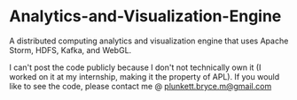 # Analytics-and-Visualization-Engine
A distributed computing analytics and visualization engine that uses Apache Storm, HDFS, Kafka, and WebGL.

I can't post the code publicly because I don't not technically own it (I worked on it at my internship, making it the property of APL). If you would like to see the code, please contact me @ plunkett.bryce.m@gmail.com
